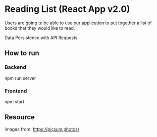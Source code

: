 # Reading List (React App v2.0)

Users are going to be able to use our application to put together a list of books that they would like to read.

Data Persistence with API Requests

## How to run

### Backend

npm run server

### Frontend

npm start

## Resource

Images from: https://picsum.photos/
